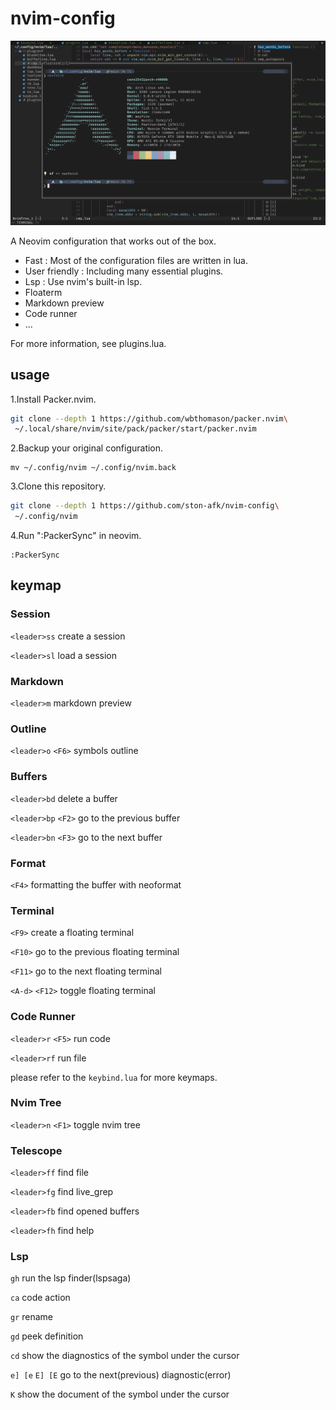 # nvim-config

![screenshot](./resources/2022-11-04_17:10:38.webp)

A Neovim configuration that works out of the box.
- Fast :
Most of the configuration files are written in lua.
- User friendly : Including many essential plugins.
- Lsp : Use nvim's built-in lsp.
- Floaterm
- Markdown preview
- Code runner
- ...

For more information, see plugins.lua.

## usage

1.Install Packer.nvim.
```sh
git clone --depth 1 https://github.com/wbthomason/packer.nvim\
 ~/.local/share/nvim/site/pack/packer/start/packer.nvim
```

2.Backup your original configuration.
```
mv ~/.config/nvim ~/.config/nvim.back 
```

3.Clone this repository.
```sh
git clone --depth 1 https://github.com/ston-afk/nvim-config\
 ~/.config/nvim
```

4.Run ":PackerSync" in neovim.
```vim
:PackerSync
```
## keymap
### Session

`<leader>ss` create a session

`<leader>sl` load a session

### Markdown

`<leader>m` markdown preview

### Outline

`<leader>o` `<F6>` symbols outline

### Buffers

`<leader>bd` delete a buffer

`<leader>bp` `<F2>` go to the previous buffer

`<leader>bn` `<F3>` go to the next buffer

### Format

`<F4>` formatting the buffer with neoformat

### Terminal

`<F9>` create a floating terminal

`<F10>` go to the previous floating terminal

`<F11>` go to the next floating terminal

`<A-d>` `<F12>` toggle floating terminal

### Code Runner

`<leader>r` `<F5>` run code

`<leader>rf` run file

please refer to the `keybind.lua` for more keymaps.

### Nvim Tree

`<leader>n` `<F1>` toggle nvim tree

### Telescope

`<leader>ff` find file

`<leader>fg` find live_grep

`<leader>fb` find opened buffers

`<leader>fh` find help

### Lsp

`gh` run the lsp finder(lspsaga)

`ca` code action

`gr` rename

`gd` peek definition

`cd` show the diagnostics of the symbol under the cursor

`e] [e`  `E] [E` go to the next(previous) diagnostic(error)

`K` show the document of the symbol under the cursor

